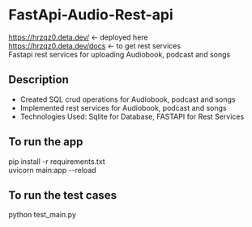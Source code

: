 # FastApi-Audio-Rest-api
https://hrzqz0.deta.dev/ <- deployed here <br>
https://hrzqz0.deta.dev/docs <- to get rest services<br>
Fastapi rest services for uploading Audiobook, podcast and songs

## Description
- Created SQL crud operations for Audiobook, podcast and songs
- Implemented rest services for Audiobook, podcast and songs
- Technologies Used: Sqlite for Database, FASTAPI for Rest Services

## To run the app
pip install -r requirements.txt<br>
uvicorn main:app --reload

## To run the test cases
python test_main.py

